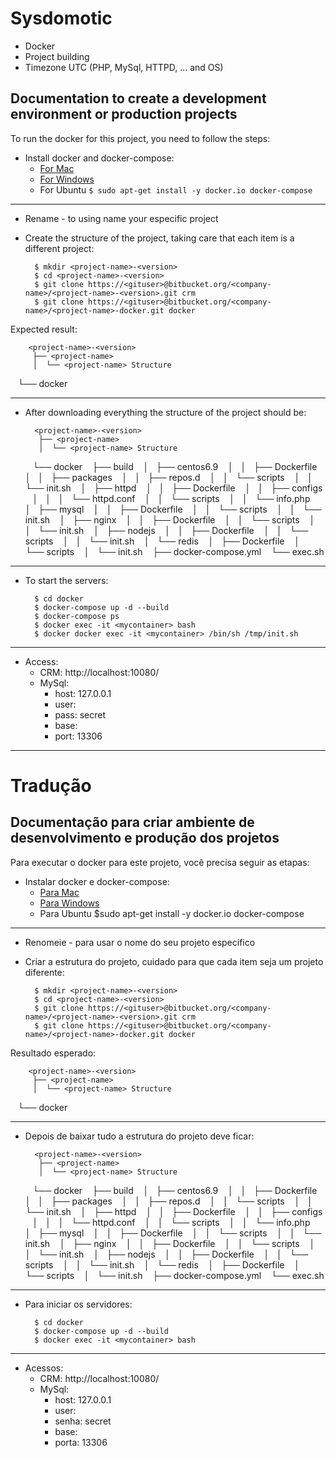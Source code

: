 # Sysdomotic
* Docker
* Project building
* Timezone UTC (PHP, MySql, HTTPD, ... and OS)

## Documentation to create a development environment or production projects
 
To run the docker for this project, you need to follow the steps:
 
+ Install docker and docker-compose:
     * [For Mac](https://www.docker.com/docker-mac)
     * [For Windows](https://www.docker.com/docker-windows)
     * For Ubuntu `$ sudo apt-get install -y docker.io docker-compose`

***

- Rename <project-name>-<version> to using name your especific project
- Create the structure of the project, taking care that each item is a different project:

        $ mkdir <project-name>-<version>
        $ cd <project-name>-<version>
        $ git clone https://<gituser>@bitbucket.org/<company-name>/<project-name>-<version>.git crm
        $ git clone https://<gituser>@bitbucket.org/<company-name>/<project-name>-docker.git docker
        
Expected result:

        <project-name>-<version>
         ├── <project-name>
         │  └── <project-name> Structure
         └── docker

***

* After downloading everything the structure of the project should be:

        <project-name>-<version>
         ├── <project-name>
         │  └── <project-name> Structure
         └── docker
            ├── build
            │   ├── centos6.9
            │   │   ├── Dockerfile
            │   │   ├── packages
            │   │   ├── repos.d
            │   │   └── scripts
            │   │       └── init.sh
            │   ├── httpd
            │   │   ├── Dockerfile
            │   │   ├── configs
            │   │   │   └── httpd.conf
            │   │   └── scripts
            │   │       └── info.php
            │   ├── mysql
            │   │   ├── Dockerfile
            │   │   └── scripts
            │   │       └── init.sh
            │   ├── nginx
            │   │   ├── Dockerfile
            │   │   └── scripts
            │   │       └── init.sh
            │   ├── nodejs
            │   │   ├── Dockerfile
            │   │   └── scripts
            │   │       └── init.sh
            │   └── redis
            │       ├── Dockerfile
            │       └── scripts
            │           └── init.sh
            ├── docker-compose.yml
            └── exec.sh

***

* To start the servers:

        $ cd docker
        $ docker-compose up -d --build
        $ docker-compose ps
        $ docker exec -it <mycontainer> bash
        $ docker docker exec -it <mycontainer> /bin/sh /tmp/init.sh

***

+ Access:
     * CRM: http://localhost:10080/
     + MySql:
          * host: 127.0.0.1
          * user: <myproject>
          * pass: secret
          * base: <myproject>
          * port: 13306

***

# Tradução
 
## Documentação para criar ambiente de desenvolvimento e produção dos projetos

Para executar o docker para este projeto, você precisa seguir as etapas:

+ Instalar docker e docker-compose:
     * [Para Mac](https://www.docker.com/docker-mac)
     * [Para Windows](https://www.docker.com/docker-windows)
     * Para Ubuntu $sudo apt-get install -y docker.io docker-compose

***

- Renomeie <project-name>-<version> para usar o nome do seu projeto específico
- Criar a estrutura do projeto, cuidado para que cada item seja um projeto diferente:

        $ mkdir <project-name>-<version>
        $ cd <project-name>-<version>
        $ git clone https://<gituser>@bitbucket.org/<company-name>/<project-name>-<version>.git crm
        $ git clone https://<gituser>@bitbucket.org/<company-name>/<project-name>-docker.git docker

Resultado esperado:

        <project-name>-<version>
         ├── <project-name>
         │  └── <project-name> Structure
         └── docker

***

* Depois de baixar tudo a estrutura do projeto deve ficar:

        <project-name>-<version>
         ├── <project-name>
         │  └── <project-name> Structure
         └── docker
            ├── build
            │   ├── centos6.9
            │   │   ├── Dockerfile
            │   │   ├── packages
            │   │   ├── repos.d
            │   │   └── scripts
            │   │       └── init.sh
            │   ├── httpd
            │   │   ├── Dockerfile
            │   │   ├── configs
            │   │   │   └── httpd.conf
            │   │   └── scripts
            │   │       └── info.php
            │   ├── mysql
            │   │   ├── Dockerfile
            │   │   └── scripts
            │   │       └── init.sh
            │   ├── nginx
            │   │   ├── Dockerfile
            │   │   └── scripts
            │   │       └── init.sh
            │   ├── nodejs
            │   │   ├── Dockerfile
            │   │   └── scripts
            │   │       └── init.sh
            │   └── redis
            │       ├── Dockerfile
            │       └── scripts
            │           └── init.sh
            ├── docker-compose.yml
            └── exec.sh

***

* Para iniciar os servidores:

        $ cd docker
        $ docker-compose up -d --build
        $ docker exec -it <mycontainer> bash

***

+ Acessos:
     * CRM: http://localhost:10080/
     + MySql:
          * host: 127.0.0.1
          * user: <myproject>
          * senha: secret
          * base: <myproject>
          * porta: 13306
